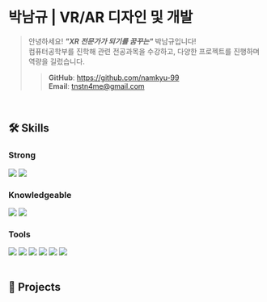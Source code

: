 # 박남규 | VR/AR 디자인 및 개발
> 안녕하세요! ***"XR 전문가가 되기를 꿈꾸는"*** 박남규입니다!  
> 컴퓨터공학부를 진학해 관련 전공과목을 수강하고, 다양한 프로젝트를 진행하며 역량을 길렀습니다.  
>> **GitHub**: https://github.com/namkyu-99  
>> **Email**: tnstn4me@gmail.com

<br />

## 🛠️ Skills
### Strong
<div>
  <img src="https://img.shields.io/badge/unity-000000.svg?style=for-the-badge&logo=unity&logoColor=white" />
  <img src="https://img.shields.io/badge/c%23-642075.svg?style=for-the-badge&logo=c%23&logoColor=white" />
</div>

### Knowledgeable
<div>
  <img src="https://img.shields.io/badge/python-3670A0?style=for-the-badge&logo=python&logoColor=ffdd54" />
  <img src="https://img.shields.io/badge/c%2B%2B-00427E?style=for-the-badge&logo=c%2B%2B&logoColor=white" />
</div>

### Tools
<div>
  <img src="https://img.shields.io/badge/git-F05033.svg?style=for-the-badge&logo=git&logoColor=white" />
  <img src="https://img.shields.io/badge/github-181717.svg?style=for-the-badge&logo=github&logoColor=white" />
  <img src="https://img.shields.io/badge/adobe%20premiere%20pro-000058.svg?style=for-the-badge&logo=adobepremierepro&logoColor=9494F7" />
  <img src="https://img.shields.io/badge/adobe%20audition-000058.svg?style=for-the-badge&logo=adobeaudition&logoColor=9494F7" />
  <img src="https://img.shields.io/badge/graphic-gray.svg?style=for-the-badge" />
  <img src="https://img.shields.io/badge/office-gray.svg?style=for-the-badge" />
</div>

<br />

## 📝 Projects

